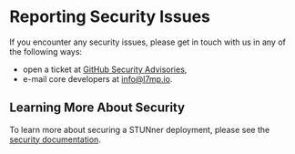 # Reporting Security Issues

If you encounter any security issues, please get in touch with us in any of the following ways:
- open a ticket at [GitHub Security Advisories](https://github.com/l7mp/stunner/security/advisories),
- e-mail core developers at [info@l7mp.io](mailto:info@l7mp.io).

## Learning More About Security

To learn more about securing a STUNner deployment, please see the [security documentation](docs/SECURITY.md).
